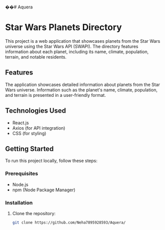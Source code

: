 ��#   A q u e r a 
# Star Wars Planets Directory

This project is a web application that showcases planets from the Star Wars universe using the Star Wars API (SWAPI). The directory features information about each planet, including its name, climate, population, terrain, and notable residents.

## Features
The application showcases detailed information about planets from the Star Wars universe.
Information such as the planet's name, climate, population, and terrain is presented in a user-friendly format.
## Technologies Used

- React.js
- Axios (for API integration)
- CSS (for styling)

## Getting Started

To run this project locally, follow these steps:

### Prerequisites

- Node.js
- npm (Node Package Manager)

### Installation

1. Clone the repository:

   ```bash
   git clone https://github.com/Neha7895928593/Aquera/

 
